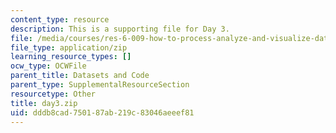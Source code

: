 ```yaml
---
content_type: resource
description: This is a supporting file for Day 3.
file: /media/courses/res-6-009-how-to-process-analyze-and-visualize-data-january-iap-2012/dddb8cad750187ab219c83046aeeef81_day3.zip
file_type: application/zip
learning_resource_types: []
ocw_type: OCWFile
parent_title: Datasets and Code
parent_type: SupplementalResourceSection
resourcetype: Other
title: day3.zip
uid: dddb8cad-7501-87ab-219c-83046aeeef81
---
```

